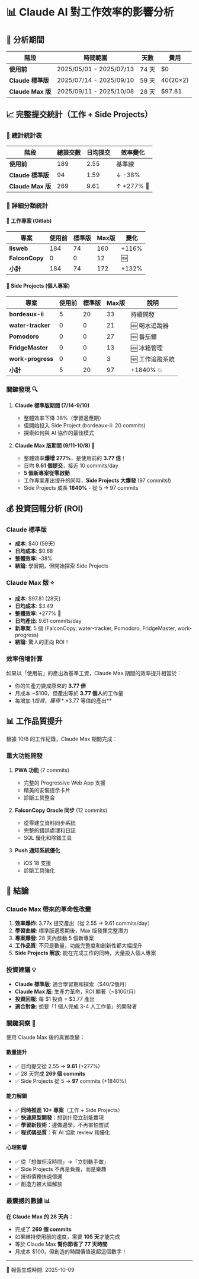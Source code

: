# 📊 Claude AI 對工作效率的影響分析

## 📅 分析期間

| 階段 | 時間範圍 | 天數 | 費用 |
|------|---------|------|------|
| **使用前** | 2025/05/01 - 2025/07/13 | 74 天 | $0 |
| **Claude 標準版** | 2025/07/14 - 2025/09/10 | 59 天 | $40 ($20×2) |
| **Claude Max 版** | 2025/09/11 - 2025/10/08 | 28 天 | $97.81 |

## 📈 完整提交統計（工作 + Side Projects）

### 🎯 總計統計表

| 階段 | 總提交數 | 日均提交 | 效率變化 |
|------|---------|---------|---------|
| **使用前** | 189 | 2.55 | 基準線 |
| **Claude 標準版** | 94 | 1.59 | ↓ -38% |
| **Claude Max 版** | 269 | 9.61 | ↑ +277% 🚀 |

### 📂 詳細分類統計

#### 💼 工作專案 (Gitlab)

| 專案 | 使用前 | 標準版 | Max版 | 變化 |
|------|--------|--------|-------|------|
| **lisweb** | 184 | 74 | 160 | +116% |
| **FalconCopy** | 0 | 0 | 12 | 🆕 |
| **小計** | 184 | 74 | 172 | +132% |

#### 🎨 Side Projects (個人專案)

| 專案 | 使用前 | 標準版 | Max版 | 說明 |
|------|--------|--------|-------|------|
| **bordeaux-ii** | 5 | 20 | 33 | 持續開發 |
| **water-tracker** | 0 | 0 | 21 | 🆕 喝水追蹤器 |
| **Pomodoro** | 0 | 0 | 27 | 🆕 番茄鐘 |
| **FridgeMaster** | 0 | 0 | 13 | 🆕 冰箱管理 |
| **work-progress** | 0 | 0 | 3 | 🆕 工作追蹤系統 |
| **小計** | 5 | 20 | 97 | +1840% 💥 |

### 關鍵發現 🔍

1. **Claude 標準版期間 (7/14-9/10)**
   - 整體效率下降 38%（學習適應期）
   - 但開始投入 Side Project (bordeaux-ii: 20 commits)
   - 探索如何與 AI 協作的最佳模式

2. **Claude Max 版期間 (9/11-10/8) 🚀**
   - 整體效率**爆增 277%**，是使用前的 **3.77 倍**！
   - 日均 **9.61 個提交**，接近 10 commits/day
   - **5 個新專案從零啟動**
   - 工作專案產出提升的同時，**Side Projects 大爆發** (97 commits!)
   - Side Projects 成長 **1840%** - 從 5 → 97 commits

## 💰 投資回報分析 (ROI)

### Claude 標準版
- **成本**: $40 (59天)
- **日均成本**: $0.68
- **整體效率**: -38%
- **結論**: 學習期，但開始探索 Side Projects

### Claude Max 版 ⭐
- **成本**: $97.81 (28天)
- **日均成本**: $3.49
- **整體效率**: +277% 🚀
- **日均產出**: 9.61 commits/day
- **新專案**: 5 個 (FalconCopy, water-tracker, Pomodoro, FridgeMaster, work-progress)
- **結論**: 驚人的正向 ROI！

### 效率倍增計算

如果以「使用前」的產出為基準工資，Claude Max 期間的效率提升相當於：
- 你的生產力變成原來的 **3.77 倍**
- 月成本 ~$100，但產出等於 **3.77 個人**的工作量
- 每增加 $1 投資，獲得 **$3.77 等值的產出**

## 📊 工作品質提升

根據 10/8 的工作紀錄，Claude Max 期間完成：

### 重大功能開發
1. **PWA 功能** (7 commits)
   - 完整的 Progressive Web App 支援
   - 精美的安裝提示卡片
   - 診斷工具整合

2. **FalconCopy Oracle 同步** (12 commits)
   - 從零建立資料同步系統
   - 完整的錯誤處理和日誌
   - SQL 優化和除錯工具

3. **Push 通知系統優化**
   - iOS 18 支援
   - 診斷工具強化

## 🎯 結論

### Claude Max 帶來的革命性改變

1. **效率爆炸**: 3.77x 提交產出（從 2.55 → 9.61 commits/day）
2. **學習曲線**: 標準版適應期後，Max 版發揮完整潛力
3. **專案爆發**: 28 天內啟動 5 個新專案
4. **工作品質**: 不只是數量，功能完整度和創新性都大幅提升
5. **Side Projects 解放**: 能在完成工作的同時，大量投入個人專案

### 投資建議 💡

- **Claude 標準版**: 適合學習期和探索（$40/2個月）
- **Claude Max 版**: 生產力革命，ROI 顯著（~$100/月）
- **投資回報**: 每 $1 投資 = $3.77 產出
- **適合對象**: 想要「1 個人完成 3-4 人工作量」的開發者

### 關鍵洞察 🚀

使用 Claude Max 後的真實改變：

#### 數量提升
- ✅ 日均提交從 2.55 → **9.61** (+277%)
- ✅ 28 天完成 **269 個 commits**
- ✅ Side Projects 從 5 → **97** commits (+1840%)

#### 能力解鎖
- ✅ **同時推進 10+ 專案**（工作 + Side Projects）
- ✅ **快速原型開發**：想到什麼立刻能實現
- ✅ **學習新技術**：邊做邊學，不再害怕嘗試
- ✅ **程式碼品質**：有 AI 協助 review 和優化

#### 心理影響
- ✅ 從「想做但沒時間」→「立刻動手做」
- ✅ Side Projects 不再是負擔，而是樂趣
- ✅ 技術債務快速償還
- ✅ 創造力被大幅解放

### 最震撼的數據 📊

**在 Claude Max 的 28 天內：**
- 完成了 **269 個 commits**
- 如果維持使用前的速度，需要 **105 天**才能完成
- 等於 Claude Max **幫你節省了 77 天時間**
- 月成本 $100，但創造的時間價值遠超這個數字！

---

📅 報告生成時間: 2025-10-09
